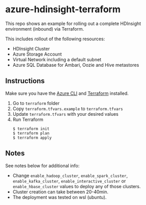 # azure-hdinsight-terraform

This repo shows an example for rolling out a complete HDInsight environment (inbound) via Terraform.

This includes rollout of the following resources:

- HDInsight Cluster
- Azure Storage Account
- Virtual Network including a default subnet
- Azure SQL Database for Ambari, Oozie and Hive metastores

## Instructions

Make sure you have the [Azure CLI](https://docs.microsoft.com/cli/azure/install-azure-cli) and [Terraform](https://www.terraform.io/downloads.html) installed. 

1. Go to `terraform` folder
2. Copy `terraform.tfvars.example` to `terraform.tfvars`
3. Update `terraform.tfvars` with your desired values
4. Run Terraform
    ```console
    $ terraform init
    $ terraform plan
    $ terraform apply
    ```
    
## Notes
See notes below for additional info:

- Change `enable_hadoop_cluster`, `enable_spark_cluster`, `enable_kafka_cluster`, `enable_interactive_cluster` or `enable_hbase_cluster` values to deploy any of those clusters.
- Cluster creation can take between 20-40min.
- The deployment was tested on wsl (ubuntu).

